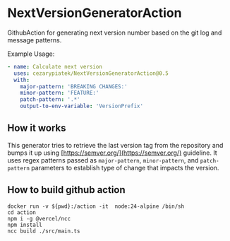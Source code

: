 # NextVersionGeneratorAction
GithubAction for generating next version number based on the git log and message patterns.

Example Usage:

```yml
- name: Calculate next version
  uses: cezarypiatek/NextVersionGeneratorAction@0.5
  with:
    major-pattern: 'BREAKING CHANGES:'
    minor-pattern: 'FEATURE:'
    patch-pattern: '.*'
    output-to-env-variable: 'VersionPrefix'
```

## How it works

This generator tries to retrieve the last version tag from the repository and bumps it up using [https://semver.org/](https://semver.org/) guideline.
It uses regex patterns passed as `major-pattern`, `minor-pattern`, and `patch-pattern` parameters to establish type of change that impacts the version.


## How to build github action

```
docker run -v ${pwd}:/action -it  node:24-alpine /bin/sh
cd action
npm i -g @vercel/ncc
npm install
ncc build ./src/main.ts
```